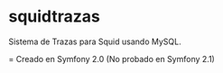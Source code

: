 squidtrazas
===========

Sistema de Trazas para Squid usando MySQL.

= Creado en Symfony 2.0 (No probado en Symfony 2.1)
